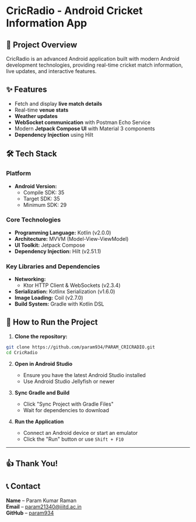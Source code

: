 # CricRadio - Android Cricket Information App

## 📝 Project Overview

CricRadio is an advanced Android application built with modern Android development technologies, providing real-time cricket match information, live updates, and interactive features.

## ✨ Features

* Fetch and display **live match details**
* Real-time **venue stats**
* **Weather updates**
* **WebSocket communication** with Postman Echo Service
* Modern **Jetpack Compose UI** with Material 3 components
* **Dependency Injection** using Hilt

## 🛠 Tech Stack

### Platform
* **Android Version:** 
  - Compile SDK: 35
  - Target SDK: 35
  - Minimum SDK: 29

### Core Technologies
* **Programming Language:** Kotlin (v2.0.0)
* **Architecture:** MVVM (Model-View-ViewModel)
* **UI Toolkit:** Jetpack Compose
* **Dependency Injection:** Hilt (v2.51.1)

### Key Libraries and Dependencies
* **Networking:**
  - Ktor HTTP Client & WebSockets (v2.3.4)
* **Serialization:** Kotlinx Serialization (v1.6.0)
* **Image Loading:** Coil (v2.7.0)
* **Build System:** Gradle with Kotlin DSL

## 🚀 How to Run the Project

1. **Clone the repository:**
```bash
git clone https://github.com/param934/PARAM_CRICRADIO.git
cd CricRadio
```

2. **Open in Android Studio**
   - Ensure you have the latest Android Studio installed
   - Use Android Studio Jellyfish or newer

3. **Sync Gradle and Build**
   - Click "Sync Project with Gradle Files"
   - Wait for dependencies to download

4. **Run the Application**
   - Connect an Android device or start an emulator
   - Click the "Run" button or use `Shift + F10`
---

## 👍 Thank You!  

## 📞 Contact  

**Name** – Param Kumar Raman  
**Email** – [param21340@iiitd.ac.in](mailto:param21340@iiitd.ac.in)  
**GitHub** – [param934](https://github.com/param934)  
